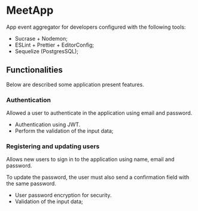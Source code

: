 # MeetApp
App event aggregator for developers configured with the following tools:

- Sucrase + Nodemon;
- ESLint + Prettier + EditorConfig;
- Sequelize (PostgresSQL);

## Functionalities

Below are described some application present features.

### Authentication

Allowed a user to authenticate in the application using email and password.

- Authentication using JWT.
- Perform the validation of the input data;

### Registering and updating users

Allows new users to sign in to the application using name, email and password.

To update the password, the user must also send a confirmation field with the same password.

- User password encryption for security.
- Validation of the input data;
